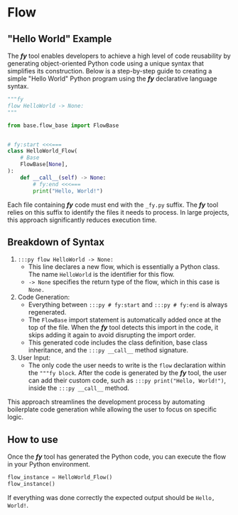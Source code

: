 # Flow

## "Hello World" Example

The ___fy___ tool enables developers to achieve a high level of code reusability by generating object-oriented Python code using a unique 
syntax that simplifies its construction. Below is a step-by-step guide to creating a simple "Hello World"
Python program using the ___fy___ declarative language syntax.

```py title="flows/hello_world_fy.py" linenums="1"
"""fy
flow HelloWorld -> None:
"""

from base.flow_base import FlowBase


# fy:start <<<===
class HelloWorld_Flow(
    # Base
    FlowBase[None],
):
    def __call__(self) -> None:
        # fy:end <<<===
        print("Hello, World!")
```

Each file containing ___fy___ code must end with the `_fy.py` suffix. The ___fy___ tool relies on this suffix to identify the files it needs to process. In large projects, this approach significantly reduces execution time.

##  Breakdown of Syntax
1. `:::py flow HelloWorld -> None:` 
    - This line declares a new flow, which is essentially a Python class. The name `HelloWorld` is the identifier for this flow.
    - `-> None` specifies the return type of the flow, which in this case is `None.`
2. Code Generation:
    - Everything between `:::py # fy:start` and `:::py # fy:end` is always regenerated.
    - The `FlowBase` import statement is automatically added once at the top of the file. When the ___fy___ tool detects this import in the code, it skips adding it again to avoid disrupting the import order.
    - This generated code includes the class definition, base class inheritance, and the `:::py __call__` method signature.
3. User Input:
    - The only code the user needs to write is the `flow` declaration within the `"""fy block`. After the code is generated by the ___fy___ tool, the user can add their custom code, such as `:::py print("Hello, World!")`, inside the `:::py __call__` method.

This approach streamlines the development process by automating boilerplate code generation while allowing the user to focus on specific logic.

## How to use
Once the ___fy___ tool has generated the Python code, you can execute the flow in your Python environment.

```py
flow_instance = HelloWorld_Flow()
flow_instance()
```

If everything was done correctly the expected output should be `Hello, World!`.

